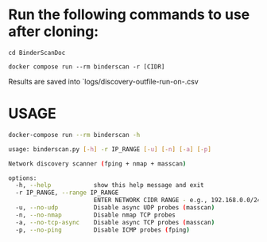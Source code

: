# Run the following commands to use after cloning:

`cd BinderScanDoc`

`docker compose run --rm binderscan -r [CIDR]`

Results are saved into `logs/discovery-outfile-run-on-<timestamp>.csv

# USAGE

```bash
docker-compose run --rm binderscan -h

usage: binderscan.py [-h] -r IP_RANGE [-u] [-n] [-a] [-p]

Network discovery scanner (fping + nmap + masscan)

options:
  -h, --help            show this help message and exit
  -r IP_RANGE, --range IP_RANGE
                        ENTER NETWORK CIDR RANGE - e.g., 192.168.0.0/24
  -u, --no-udp          Disable async UDP probes (masscan)
  -n, --no-nmap         Disable nmap TCP probes
  -a, --no-tcp-async    Disable async TCP probes (masscan)
  -p, --no-ping         Disable ICMP probes (fping)
```
